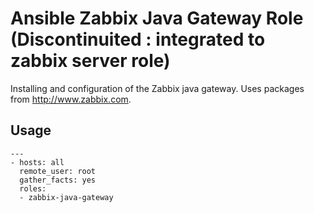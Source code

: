 # Ansible Zabbix Java Gateway Role (Discontinuited : integrated to zabbix server role)

Installing and configuration of the Zabbix java gateway. Uses packages from http://www.zabbix.com.

## Usage
    ---
    - hosts: all
      remote_user: root
      gather_facts: yes
      roles:
      - zabbix-java-gateway

